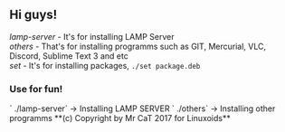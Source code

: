 ## Hi guys!
*lamp-server* - It's for installing LAMP Server<br>
*others* - That's for installing programms such as GIT, Mercurial, VLC, Discord, Sublime Text 3 and etc<br>
*set* - It's for installing packages, `./set package.deb`<br>
<h3>Use for fun!</h3>
` ./lamp-server` -> Installing LAMP SERVER
` ./others` -> Installing other programms
**(c) Copyright by Mr CaT 2017 for Linuxoids**
